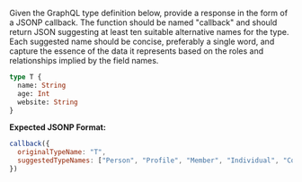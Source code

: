 Given the GraphQL type definition below, provide a response in the form of a JSONP callback. The function should be named "callback" and should return JSON suggesting at least ten suitable alternative names for the type. Each suggested name should be concise, preferably a single word, and capture the essence of the data it represents based on the roles and relationships implied by the field names.

```graphql
type T {
  name: String
  age: Int
  website: String
}
```

**Expected JSONP Format:**

```javascript
callback({
  originalTypeName: "T",
  suggestedTypeNames: ["Person", "Profile", "Member", "Individual", "Contact"],
})
```
